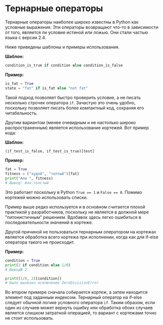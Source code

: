 # Тернарные операторы

Тернарные операторы наиболее широко известны в Python как условные выражения.
Эти операторы возвращают что-то в зависимости от того, является ли условие
истиной или ложью. Они стали частью языка с версии 2.4.

Ниже приведены шаблоны и примеры использования.

**Шаблон:**

```python
condition_is_true if condition else condition_is_false
```

**Пример:**

```python
is_fat = True
state = "fat" if is_fat else "not fat"
```

Такой подход позволяет быстро проверить условие, а не писать несколько строчек
оператора `if`. Зачастую это очень удобно, поскольку позволяет писать более
компактный код, сохраняя его читабельность.

Другим вариантом (менее очевидным и не настолько широко распространенным)
является использование кортежей. Вот пример кода:

**Шаблон:**

```python
(if_test_is_false, if_test_is_true)[test]
```

**Пример:**

```python
fat = True
fitness = ("худой", "толтый")[fat]
print("Али ", fitness)
# Вывод: Али толстый
```

Это работает поскольку в Python `True == 1` и `False == 0`. Помимо кортежей
можно использовать списки.

Пример выше редко используется и в основном считается плохой практикой у
разработчиков, поскольку не является в должной мере "питонистичным" решением.
Вдобавок здесь легко ошибиться в последовательности значений в кортеже.

Другой причиной не пользоваться тернарным оператором на кортежах является
обработка всего кортежа при исполнении, когда как для if-else оператора
такого не происходит.

**Пример:**

```python
condition = True
print(2 if condition else 1/0)
# ВыводЖ 2

print((1/0, 2)[condition])
# Было вызвано исключение ZeroDivisionError
```

Во втором примере сначала собирается кортеж, а затем находится элемент под
заданным индексом. Тернарный оператор на if-else следует обычной логике
условного оператора `if`. Таким образом, если один из случаев может вернуть
ошибку или обработка обоих случаев является слишком затратной операцией, то
вариант с кортежами точно не стоит использовать.
